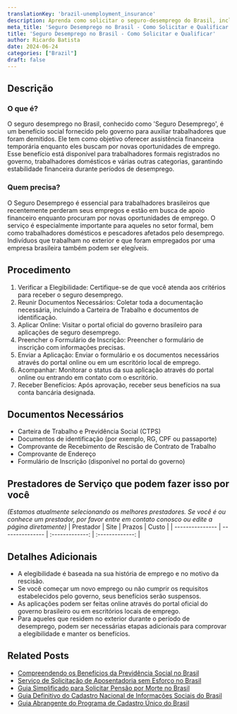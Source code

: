 ```yaml
---
translationKey: 'brazil-unemployment_insurance'
description: Aprenda como solicitar o seguro-desemprego do Brasil, incluindo elegibilidade e documentos necessários para garantir assistência financeira.
meta_title: 'Seguro Desemprego no Brasil - Como Solicitar e Qualificar'
title: 'Seguro Desemprego no Brasil - Como Solicitar e Qualificar'
author: Ricardo Batista
date: 2024-06-24
categories: ["Brazil"]
draft: false
---
```


## Descrição
### O que é?
O seguro desemprego no Brasil, conhecido como 'Seguro Desemprego', é um benefício social fornecido pelo governo para auxiliar trabalhadores que foram demitidos. Ele tem como objetivo oferecer assistência financeira temporária enquanto eles buscam por novas oportunidades de emprego. Esse benefício está disponível para trabalhadores formais registrados no governo, trabalhadores domésticos e várias outras categorias, garantindo estabilidade financeira durante períodos de desemprego.

### Quem precisa?
O Seguro Desemprego é essencial para trabalhadores brasileiros que recentemente perderam seus empregos e estão em busca de apoio financeiro enquanto procuram por novas oportunidades de emprego. O serviço é especialmente importante para aqueles no setor formal, bem como trabalhadores domésticos e pescadores afetados pelo desemprego. Indivíduos que trabalham no exterior e que foram empregados por uma empresa brasileira também podem ser elegíveis.

## Procedimento

1. Verificar a Elegibilidade: Certifique-se de que você atenda aos critérios para receber o seguro desemprego.
2. Reunir Documentos Necessários: Coletar toda a documentação necessária, incluindo a Carteira de Trabalho e documentos de identificação.
3. Aplicar Online: Visitar o portal oficial do governo brasileiro para aplicações de seguro desemprego.
4. Preencher o Formulário de Inscrição: Preencher o formulário de inscrição com informações precisas.
5. Enviar a Aplicação: Enviar o formulário e os documentos necessários através do portal online ou em um escritório local de emprego.
6. Acompanhar: Monitorar o status da sua aplicação através do portal online ou entrando em contato com o escritório.
7. Receber Benefícios: Após aprovação, receber seus benefícios na sua conta bancária designada.

## Documentos Necessários

- Carteira de Trabalho e Previdência Social (CTPS)
- Documentos de identificação (por exemplo, RG, CPF ou passaporte)
- Comprovante de Recebimento de Rescisão de Contrato de Trabalho
- Comprovante de Endereço
- Formulário de Inscrição (disponível no portal do governo)

## Prestadores de Serviço que podem fazer isso por você
_(Estamos atualmente selecionando os melhores prestadores. Se você é ou conhece um prestador, por favor entre em contato conosco ou edite a página diretamente)_
| Prestador        |     Site     |     Prazos    |       Custo      |
| --------------- | --------------- |  :-------------: | :-------------: |

## Detalhes Adicionais

- A elegibilidade é baseada na sua história de emprego e no motivo da rescisão.
- Se você começar um novo emprego ou não cumprir os requisitos estabelecidos pelo governo, seus benefícios serão suspensos.
- As aplicações podem ser feitas online através do portal oficial do governo brasileiro ou em escritórios locais de emprego.
- Para aqueles que residem no exterior durante o período de desemprego, podem ser necessárias etapas adicionais para comprovar a elegibilidade e manter os benefícios.
## Related Posts

- [Compreendendo os Benefícios da Previdência Social no Brasil](https://tramitit.com/pt/guides/brazil/previdência_social/)
- [Serviço de Solicitação de Aposentadoria sem Esforço no Brasil](https://tramitit.com/pt/guides/brazil/solicitação_de_aposentadoria/)
- [Guia Simplificado para Solicitar Pensão por Morte no Brasil](https://tramitit.com/pt/guides/brazil/solicitação_de_pensão_por_morte/)
- [Guia Definitivo do Cadastro Nacional de Informações Sociais do Brasil](https://tramitit.com/pt/guides/brazil/cadastro_nacional_de_informações_sociais/)
- [Guia Abrangente do Programa de Cadastro Único do Brasil](https://tramitit.com/pt/guides/brazil/cadastro_único/)